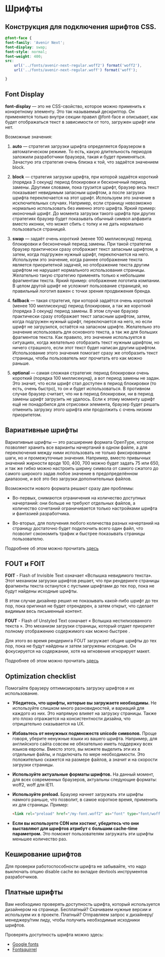 # Шрифты

## Конструкция для подключения шрифтов CSS.

```css
@font-face {
font-family: 'Avenir Next';
font-display: swap;
font-style: normal;
font-weight: 400;
src:
    url('../fonts/avenir-next-regular.woff2') format('woff2'),
    url('../fonts/avenir-next-regular.woff') format('woff');

}
```

## Font Display

**font-display** — это не CSS-свойство, которое можно применить к конкретному элементу. 
Это так называемый дескриптор. Он применяется только внутри секции правил @font-face и описывает, 
как будет отображаться текст в зависимости от того, загружен шрифт или нет.

Возможные значения:

1. **auto** — стратегия загрузки шрифта определяется браузером в автоматическом режиме. То есть, какую длительность периодов заложили разработчики браузера, такая и будет применяться. Зачастую эта стратегия очень близка к той, что задаётся значением block.

2. **block** — стратегия загрузки шрифта, при которой задаётся короткий (порядка 3 секунд) период блокировки и бесконечный период замены. Другими словами, пока грузится шрифт, браузер весь текст показывает невидимым запасным шрифтом, а после загрузки шрифта переключается на этот шрифт.
Используем это значение в исключительных случаях. Например, если страницу невозможно нормально использовать без именно этого шрифта. Яркий пример: иконочный шрифт. До момента загрузки такого шрифта при других стратегиях браузер будет показывать обычный символ алфавита вместо иконки, что может сбить с толку и не дать нормально пользоваться страницей.

3. **swap** — задаёт очень короткий (менее 100 миллисекунд) период блокировки и бесконечный период замены. При такой стратегии браузер практически сразу отображает текст запасным шрифтом, а затем, когда подгружен нужный шрифт, переключается на него.
Используем это значение, когда раннее отображение текста является приоритетной задачей, но отображение текста другим шрифтом не нарушает нормального использования страницы. Желательно такую стратегию применять только к небольшим фрагментам текста. Яркий пример: отображение логотипа компании. В целом другой шрифт не усложнит пользование страницей, но правильный логотип важен с точки зрения продвижения бренда.

4. **fallback** — такая стратегия, при которой задаётся очень короткий (менее 100 миллисекунд) период блокировки, а так же короткий (порядка 3 секунд) период замены. В этом случае браузер практически сразу отображает текст запасным шрифтом, затем, когда подгружен нужный шрифт, переключается на него, но если шрифт не загрузился, остаётся на запасном шрифте.
Желательно это значение использовать для основного текста, а так же для больших фрагментов текста. Как правило, это значение используется в ситуациях, когда желательно отобразить текст нужным шрифтом, но ничего страшного, если этот текст будет написан другим шрифтом. Использование этого значения помогает сразу же отобразить текст страницы, чтобы пользователь мог прочитать его как можно раньше.

5. **optional** — самая сложная стратегия: период блокировки очень короткий (порядка 100 миллисекунд), а вот период замены не задан.
Это значит, что если шрифт стал доступен в период блокировки (то есть, очень быстро), то он и будет использоваться. В противном случае браузер считает, что ни в период блокировки, ни в период замены шрифт загрузить не удалось. Если к этому моменту шрифт ещё не понадобился для отрисовки элемента, браузер будет решать отменить загрузку этого шрифта или продолжить с очень низким приоритетом.

## Вариативные шрифты

Вариативные шрифты — это расширение формата OpenType, которое позволяет хранить все варианты начертаний в одном файле, 
а для переключения между ними использовать не только фиксированные шаги, но и промежуточные значения. 
Например, вместо привычных значений жирности вроде 100, 400, 700 можно будет задать 75 или 650, 
и так же гибко можно настроить ширину символа от самого сжатого до самого широкого задав любое значение 
в предопределённом диапазоне, и всё это без загрузки дополнительных файлов.

Возможности нового формата решают сразу две проблемы: 

- Во-первых, 
снимаются ограничения на количество доступных начертаний: они больше не требуют отдельных файлов, 
а количество сочетаний ограничивается только настройками шрифта и фантазией разработчика. 

- Во-вторых, для получения любого количества разных начертаний на страницу достаточно будет подключить всего один файл,
что позволит сэкономить трафик и быстрее показывать страницы пользователю.

Подробнее об этом можно прочитать [здесь](https://web-standards.ru/articles/introduction-to-variable-fonts/)

## FOUT и FOIT

**FOIT** - Flash of Invisible Text означает «Вспышка невидимого текста». Этот механизм загрузки шрифтов решает,
что при рендеринге страницы фрагменты текста останутся с пустыми шрифтами до тех пор,
пока не будут найдены исходные шрифты.

В этом случае дизайнер решил не показывать какой-либо шрифт до тех пор, пока оригинал не будет отрендерен, 
а затем открыт, что сделает видимым весь письменный контент.

**FOUT** - Flash of Unstyled Text означает « Вспышка нестилизованного текста ». Это механизм загрузки страницы, который отдает приоритет полному отображению содержимого как можно быстрее .

Для этого во время рендеринга FOUT загружает общие шрифты до тех пор, пока не будут найдены и затем загружены исходные. 
Он фокусируется на содержании, хотя на мгновение игнорирует макет.

Подробнее об этом можно прочитать [здесь](https://rockcontent.com/blog/foit-vs-fout-comparison-webfont-loading/)

## Optimization checklist

Помогайте браузеру оптимизировать загрузку шрифтов и их использование.

- **Убедитесь, что шрифты, которые вы загружаете необходимы.** Не используйте слишком много разновидностей,
  и вариаций для каждого из них. Это напрямую влияет на загрузку страницы. Также это плохо отражается на консистентности дизайна,
  что отрицательно сказывается на UX.
- **Избавьтесь от ненужных подмножеств unicode символов.** Проще говоря, уберите ненужные языки из вашего шрифта.
  Например, для английского сайта совсем не обязательно иметь поддержку всех языков европы.
  Вместо этого, вы можете выделить эти их в отдельные файлы, и подключать по мере необходимости.
  Это положительно скажется на размере файлов, а значит и на скорости загрузки страницы.
- **Используйте актуальные форматы шрифтов.** На данный момент, для всех современных браузеров, актуальны следующие форматы:
  woff2, woff для IE11.
- **Используйте preload.** Браузер начнет загружать эти шрифты намного раньше, что позволит, в самое короткое время, применить их для страницы.
Пример:

  ```html
  <link rel="preload" href="/my-font.woff2" as="font" type="font/woff2"/>
  ```

- **Если вы используете CDN или хостинг, убедитесь что они выставляют для шрифтов атрибут с большим cache-time параметром.**
  Это поможет пользователям загружать эти шрифты меньшее количество раз.

## Кеширование шрифтов

Для проверки работоспособности шрифта не забывайте,
что надо выключать опцию disable cache во вкладке devtools инструментов разработчиков.

## Платные шрифты

Вам необходимо проверять доступность шрифта, который используется дизайнером на странице.
Бесплатный? Cкачиваем нужные версии и используем их в проекте.
Платный? Отправляем запрос к дизайнеру/менеджеру/тим лиду, чтобы получить необходимые исходники шрифтов.

Проверять доступность шрифта можно здесь:

- [Google fonts](https://fonts.google.com/)
- [Fontsquirrel](https://www.fontsquirrel.com/)
